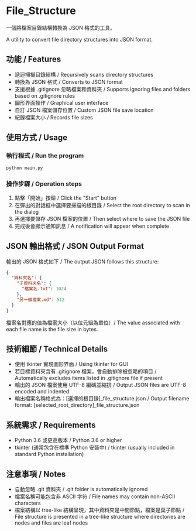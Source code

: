 # File_Structure

一個將檔案目錄結構轉換為 JSON 格式的工具。

A utility to convert file directory structures into JSON format.

## 功能 / Features

- 遞迴掃描目錄結構 / Recursively scans directory structures
- 轉換為 JSON 格式 / Converts to JSON format
- 支援根據 .gitignore 忽略檔案和資料夾 / Supports ignoring files and folders based on .gitignore rules
- 圖形界面操作 / Graphical user interface
- 自訂 JSON 檔案儲存位置 / Custom JSON file save location
- 紀錄檔案大小 / Records file sizes

## 使用方式 / Usage

### 執行程式 / Run the program

```
python main.py
```

### 操作步驟 / Operation steps

1. 點擊「開始」按鈕 / Click the "Start" button
2. 在彈出的對話框中選擇要掃描的根目錄 / Select the root directory to scan in the dialog
3. 再選擇要儲存 JSON 檔案的位置 / Then select where to save the JSON file
4. 完成後會顯示通知訊息 / A notification will appear when complete

## JSON 輸出格式 / JSON Output Format

輸出的 JSON 格式如下 / The output JSON follows this structure:

```json
{
  "資料夾名": {
    "子資料夾名": {
      "檔案名.txt": 1024
    },
    "另一個檔案.md": 512
  }
}
```

檔案名對應的值為檔案大小（以位元組為單位）/ The value associated with each file name is the file size in bytes.

## 技術細節 / Technical Details

- 使用 tkinter 實現圖形界面 / Using tkinter for GUI
- 若目標資料夾含有 .gitignore 檔案，會自動排除被忽略的項目 / Automatically excludes items listed in .gitignore file if present
- 輸出的 JSON 檔案使用 UTF-8 編碼並縮排 / Output JSON files are UTF-8 encoded and indented
- 輸出檔案名稱格式為：[選擇的根目錄]_file_structure.json / Output filename format: [selected_root_directory]_file_structure.json

## 系統需求 / Requirements

- Python 3.6 或更高版本 / Python 3.6 or higher
- tkinter (通常包含在標準 Python 安裝中) / tkinter (usually included in standard Python installation)

## 注意事項 / Notes

- 自動忽略 .git 資料夾 / .git folder is automatically ignored
- 檔案名稱可能包含非 ASCII 字符 / File names may contain non-ASCII characters
- 檔案結構以 tree-like 結構呈現，其中資料夾是中間節點，檔案是葉子節點 / File structure is presented in a tree-like structure where directories are nodes and files are leaf nodes